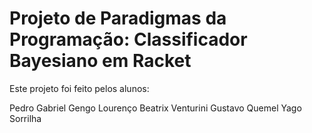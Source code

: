 # Projeto de Paradigmas da Programação: Classificador Bayesiano em Racket

Este projeto foi feito pelos alunos: 

Pedro Gabriel Gengo Lourenço
Beatrix Venturini
Gustavo Quemel
Yago Sorrilha
